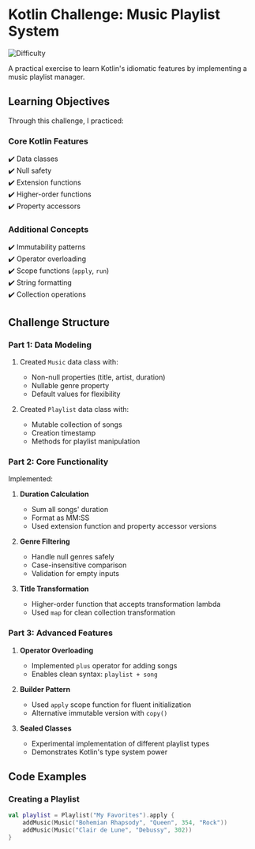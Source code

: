 # Kotlin Challenge: Music Playlist System

![Difficulty](https://img.shields.io/badge/difficulty-intermediate-yellow)

A practical exercise to learn Kotlin's idiomatic features by implementing a music playlist manager.

## Learning Objectives

Through this challenge, I practiced:

### Core Kotlin Features
✔️ Data classes  
✔️ Null safety  
✔️ Extension functions  
✔️ Higher-order functions  
✔️ Property accessors

### Additional Concepts
✔️ Immutability patterns  
✔️ Operator overloading  
✔️ Scope functions (`apply`, `run`)  
✔️ String formatting  
✔️ Collection operations

## Challenge Structure

### Part 1: Data Modeling
1. Created `Music` data class with:
    - Non-null properties (title, artist, duration)
    - Nullable genre property
    - Default values for flexibility

2. Created `Playlist` data class with:
    - Mutable collection of songs
    - Creation timestamp
    - Methods for playlist manipulation

### Part 2: Core Functionality
Implemented:
1. **Duration Calculation**
    - Sum all songs' duration
    - Format as MM:SS
    - Used extension function and property accessor versions

2. **Genre Filtering**
    - Handle null genres safely
    - Case-insensitive comparison
    - Validation for empty inputs

3. **Title Transformation**
    - Higher-order function that accepts transformation lambda
    - Used `map` for clean collection transformation

### Part 3: Advanced Features
1. **Operator Overloading**
    - Implemented `plus` operator for adding songs
    - Enables clean syntax: `playlist + song`

2. **Builder Pattern**
    - Used `apply` scope function for fluent initialization
    - Alternative immutable version with `copy()`

3. **Sealed Classes**
    - Experimental implementation of different playlist types
    - Demonstrates Kotlin's type system power

## Code Examples

### Creating a Playlist
```kotlin
val playlist = Playlist("My Favorites").apply {
    addMusic(Music("Bohemian Rhapsody", "Queen", 354, "Rock"))
    addMusic(Music("Clair de Lune", "Debussy", 302))
}